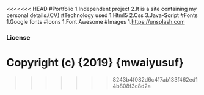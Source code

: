 <<<<<<< HEAD
#Portfolio
1.Independent project
2.It is a site containing my personal details.(CV)
#Technology used
1.Html5
2.Css
3.Java-Script
#Fonts
1.Google fonts
#Icons
1.Font Awesome
#Images
1.https://unsplash.com
### License
Copyright (c) {2019} **{mwaiyusuf}**
=======

>>>>>>> 8243b4f082d6c417ab133f462ed14b808f3c8d2a
